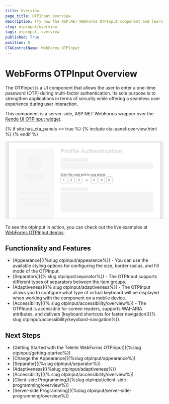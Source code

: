 ```yaml
---
title: Overview
page_title: OTPInput Overview
description: Try now the ASP.NET WebForms OTPInput component and learn more about the available functionalities. This component is a server-side, ASP.NET WebForms wrapper over the Kendo UI OTPInput widget.
slug: otpinput/overview
tags: otpinput, overview
published: True
position: 0
CTAControlName: WebForms OTPInput
---
```


# WebForms OTPInput Overview

The OTPInput is a UI component that allows the user to enter a one-time password (OTP) during multi-factor authentication. Its sole purpose is to strengthen applications in terms of security while offering a seamless user experience during user interaction.

This component is a server-side, ASP.NET WebForms wrapper over the [Kendo UI OTPInput widget](https://www.telerik.com/kendo-jquery-ui/documentation/controls/otpinput/overview).

{% if site.has_cta_panels == true %}
{% include cta-panel-overview.html %}
{% endif %}

!["OTPInput Overview"](images/otpinput-overview.png "OTPInput Overview")

To see the otpinput in action, you can check out the live examples at [WebForms OTPInput demos](https://demos.telerik.com/aspnet-ajax/otpinput/overview/defaultcs.aspx).

## Functionality and Features

- [Appearance]({%slug otpinput/appearance%}) - You can use the available styling options for configuring the size, border radius, and fill mode of the OTPInput.
- [Separators]({% slug otpinput/separator%}) - The OTPInput supports different types of separators between the item groups.
- [Adaptiveness]({% slug otpinput/adaptiveness%}) - The OTPInput allows you to configure what type of virtual keyboard will be displayed when working with the component on a mobile device.
- [Accessibility]({% slug otpinput/accessibility/overview%}) - The OTPInput is accessible for screen readers, supports WAI-ARIA attributes, and delivers [keyboard shortcuts for faster navigation]({% slug otpinput/accessibility/keyobard-navigation%}).

## Next Steps

- [Getting Started with the Telerik WebForms OTPInput]({%slug otpinput/getting-started%})
- [Change the Appearance]({%slug otpinput/appearance%})
- [Separator]({%slug otpinput/separator%})
- [Adaptiveness]({%slug otpinput/adaptiveness%})
- [Accessibility]({% slug otpinput/accessibility/overview%}) 
- [Client-side Programming]({%slug otpinput/client-side-programming/overview%})
- [Server-side Programming]({%slug otpinput/server-side-programming/overview%})
